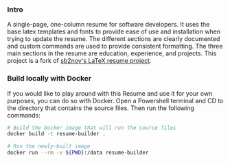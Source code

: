 ### Intro

A single-page, one-column resume for software developers. It uses the base latex templates and fonts to provide ease of use and installation when trying to update the resume. The different sections are clearly documented and custom commands are used to provide consistent formatting. The three main sections in the resume are education, experience, and projects. This project is a fork of [sb2nov's LaTeX resume project](https://github.com/sb2nov/resume).

### Build locally with Docker

If you would like to play around with this Resume and use it for your own purposes, you can do so with Docker. Open a Powershell terminal and CD to the directory that contains the source files. Then run the following commands:

```sh
# Build the Docker image that will run the source files
docker build -t resume-builder .

# Run the newly-built image
docker run --rm -v ${PWD}:/data resume-builder

```


